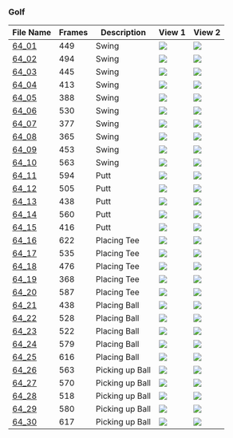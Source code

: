 ### Golf
|File Name|Frames|Description|View 1|View 2|
|-|-|-|-|-|
|[64_01](https://github.com/Shriinivas/cmubvh/raw/main/Sequence-060-075/64/Data/64_01.zip)|449|Swing|<img src="https://github.com/Shriinivas/cmubvhgifs/blob/main/Sequence-060-075/64/64_01_0.gif"/>|<img src="https://github.com/Shriinivas/cmubvhgifs/blob/main/Sequence-060-075/64/64_01_1.gif"/>|
|[64_02](https://github.com/Shriinivas/cmubvh/raw/main/Sequence-060-075/64/Data/64_02.zip)|494|Swing|<img src="https://github.com/Shriinivas/cmubvhgifs/blob/main/Sequence-060-075/64/64_02_0.gif"/>|<img src="https://github.com/Shriinivas/cmubvhgifs/blob/main/Sequence-060-075/64/64_02_1.gif"/>|
|[64_03](https://github.com/Shriinivas/cmubvh/raw/main/Sequence-060-075/64/Data/64_03.zip)|445|Swing|<img src="https://github.com/Shriinivas/cmubvhgifs/blob/main/Sequence-060-075/64/64_03_0.gif"/>|<img src="https://github.com/Shriinivas/cmubvhgifs/blob/main/Sequence-060-075/64/64_03_1.gif"/>|
|[64_04](https://github.com/Shriinivas/cmubvh/raw/main/Sequence-060-075/64/Data/64_04.zip)|413|Swing|<img src="https://github.com/Shriinivas/cmubvhgifs/blob/main/Sequence-060-075/64/64_04_0.gif"/>|<img src="https://github.com/Shriinivas/cmubvhgifs/blob/main/Sequence-060-075/64/64_04_1.gif"/>|
|[64_05](https://github.com/Shriinivas/cmubvh/raw/main/Sequence-060-075/64/Data/64_05.zip)|388|Swing|<img src="https://github.com/Shriinivas/cmubvhgifs/blob/main/Sequence-060-075/64/64_05_0.gif"/>|<img src="https://github.com/Shriinivas/cmubvhgifs/blob/main/Sequence-060-075/64/64_05_1.gif"/>|
|[64_06](https://github.com/Shriinivas/cmubvh/raw/main/Sequence-060-075/64/Data/64_06.zip)|530|Swing|<img src="https://github.com/Shriinivas/cmubvhgifs/blob/main/Sequence-060-075/64/64_06_0.gif"/>|<img src="https://github.com/Shriinivas/cmubvhgifs/blob/main/Sequence-060-075/64/64_06_1.gif"/>|
|[64_07](https://github.com/Shriinivas/cmubvh/raw/main/Sequence-060-075/64/Data/64_07.zip)|377|Swing|<img src="https://github.com/Shriinivas/cmubvhgifs/blob/main/Sequence-060-075/64/64_07_0.gif"/>|<img src="https://github.com/Shriinivas/cmubvhgifs/blob/main/Sequence-060-075/64/64_07_1.gif"/>|
|[64_08](https://github.com/Shriinivas/cmubvh/raw/main/Sequence-060-075/64/Data/64_08.zip)|365|Swing|<img src="https://github.com/Shriinivas/cmubvhgifs/blob/main/Sequence-060-075/64/64_08_0.gif"/>|<img src="https://github.com/Shriinivas/cmubvhgifs/blob/main/Sequence-060-075/64/64_08_1.gif"/>|
|[64_09](https://github.com/Shriinivas/cmubvh/raw/main/Sequence-060-075/64/Data/64_09.zip)|453|Swing|<img src="https://github.com/Shriinivas/cmubvhgifs/blob/main/Sequence-060-075/64/64_09_0.gif"/>|<img src="https://github.com/Shriinivas/cmubvhgifs/blob/main/Sequence-060-075/64/64_09_1.gif"/>|
|[64_10](https://github.com/Shriinivas/cmubvh/raw/main/Sequence-060-075/64/Data/64_10.zip)|563|Swing|<img src="https://github.com/Shriinivas/cmubvhgifs/blob/main/Sequence-060-075/64/64_10_0.gif"/>|<img src="https://github.com/Shriinivas/cmubvhgifs/blob/main/Sequence-060-075/64/64_10_1.gif"/>|
|[64_11](https://github.com/Shriinivas/cmubvh/raw/main/Sequence-060-075/64/Data/64_11.zip)|594|Putt|<img src="https://github.com/Shriinivas/cmubvhgifs/blob/main/Sequence-060-075/64/64_11_0.gif"/>|<img src="https://github.com/Shriinivas/cmubvhgifs/blob/main/Sequence-060-075/64/64_11_1.gif"/>|
|[64_12](https://github.com/Shriinivas/cmubvh/raw/main/Sequence-060-075/64/Data/64_12.zip)|505|Putt|<img src="https://github.com/Shriinivas/cmubvhgifs/blob/main/Sequence-060-075/64/64_12_0.gif"/>|<img src="https://github.com/Shriinivas/cmubvhgifs/blob/main/Sequence-060-075/64/64_12_1.gif"/>|
|[64_13](https://github.com/Shriinivas/cmubvh/raw/main/Sequence-060-075/64/Data/64_13.zip)|438|Putt|<img src="https://github.com/Shriinivas/cmubvhgifs/blob/main/Sequence-060-075/64/64_13_0.gif"/>|<img src="https://github.com/Shriinivas/cmubvhgifs/blob/main/Sequence-060-075/64/64_13_1.gif"/>|
|[64_14](https://github.com/Shriinivas/cmubvh/raw/main/Sequence-060-075/64/Data/64_14.zip)|560|Putt|<img src="https://github.com/Shriinivas/cmubvhgifs/blob/main/Sequence-060-075/64/64_14_0.gif"/>|<img src="https://github.com/Shriinivas/cmubvhgifs/blob/main/Sequence-060-075/64/64_14_1.gif"/>|
|[64_15](https://github.com/Shriinivas/cmubvh/raw/main/Sequence-060-075/64/Data/64_15.zip)|416|Putt|<img src="https://github.com/Shriinivas/cmubvhgifs/blob/main/Sequence-060-075/64/64_15_0.gif"/>|<img src="https://github.com/Shriinivas/cmubvhgifs/blob/main/Sequence-060-075/64/64_15_1.gif"/>|
|[64_16](https://github.com/Shriinivas/cmubvh/raw/main/Sequence-060-075/64/Data/64_16.zip)|622|Placing Tee|<img src="https://github.com/Shriinivas/cmubvhgifs/blob/main/Sequence-060-075/64/64_16_0.gif"/>|<img src="https://github.com/Shriinivas/cmubvhgifs/blob/main/Sequence-060-075/64/64_16_1.gif"/>|
|[64_17](https://github.com/Shriinivas/cmubvh/raw/main/Sequence-060-075/64/Data/64_17.zip)|535|Placing Tee|<img src="https://github.com/Shriinivas/cmubvhgifs/blob/main/Sequence-060-075/64/64_17_0.gif"/>|<img src="https://github.com/Shriinivas/cmubvhgifs/blob/main/Sequence-060-075/64/64_17_1.gif"/>|
|[64_18](https://github.com/Shriinivas/cmubvh/raw/main/Sequence-060-075/64/Data/64_18.zip)|476|Placing Tee|<img src="https://github.com/Shriinivas/cmubvhgifs/blob/main/Sequence-060-075/64/64_18_0.gif"/>|<img src="https://github.com/Shriinivas/cmubvhgifs/blob/main/Sequence-060-075/64/64_18_1.gif"/>|
|[64_19](https://github.com/Shriinivas/cmubvh/raw/main/Sequence-060-075/64/Data/64_19.zip)|368|Placing Tee|<img src="https://github.com/Shriinivas/cmubvhgifs/blob/main/Sequence-060-075/64/64_19_0.gif"/>|<img src="https://github.com/Shriinivas/cmubvhgifs/blob/main/Sequence-060-075/64/64_19_1.gif"/>|
|[64_20](https://github.com/Shriinivas/cmubvh/raw/main/Sequence-060-075/64/Data/64_20.zip)|587|Placing Tee|<img src="https://github.com/Shriinivas/cmubvhgifs/blob/main/Sequence-060-075/64/64_20_0.gif"/>|<img src="https://github.com/Shriinivas/cmubvhgifs/blob/main/Sequence-060-075/64/64_20_1.gif"/>|
|[64_21](https://github.com/Shriinivas/cmubvh/raw/main/Sequence-060-075/64/Data/64_21.zip)|438|Placing Ball|<img src="https://github.com/Shriinivas/cmubvhgifs/blob/main/Sequence-060-075/64/64_21_0.gif"/>|<img src="https://github.com/Shriinivas/cmubvhgifs/blob/main/Sequence-060-075/64/64_21_1.gif"/>|
|[64_22](https://github.com/Shriinivas/cmubvh/raw/main/Sequence-060-075/64/Data/64_22.zip)|528|Placing Ball|<img src="https://github.com/Shriinivas/cmubvhgifs/blob/main/Sequence-060-075/64/64_22_0.gif"/>|<img src="https://github.com/Shriinivas/cmubvhgifs/blob/main/Sequence-060-075/64/64_22_1.gif"/>|
|[64_23](https://github.com/Shriinivas/cmubvh/raw/main/Sequence-060-075/64/Data/64_23.zip)|522|Placing Ball|<img src="https://github.com/Shriinivas/cmubvhgifs/blob/main/Sequence-060-075/64/64_23_0.gif"/>|<img src="https://github.com/Shriinivas/cmubvhgifs/blob/main/Sequence-060-075/64/64_23_1.gif"/>|
|[64_24](https://github.com/Shriinivas/cmubvh/raw/main/Sequence-060-075/64/Data/64_24.zip)|579|Placing Ball|<img src="https://github.com/Shriinivas/cmubvhgifs/blob/main/Sequence-060-075/64/64_24_0.gif"/>|<img src="https://github.com/Shriinivas/cmubvhgifs/blob/main/Sequence-060-075/64/64_24_1.gif"/>|
|[64_25](https://github.com/Shriinivas/cmubvh/raw/main/Sequence-060-075/64/Data/64_25.zip)|616|Placing Ball|<img src="https://github.com/Shriinivas/cmubvhgifs/blob/main/Sequence-060-075/64/64_25_0.gif"/>|<img src="https://github.com/Shriinivas/cmubvhgifs/blob/main/Sequence-060-075/64/64_25_1.gif"/>|
|[64_26](https://github.com/Shriinivas/cmubvh/raw/main/Sequence-060-075/64/Data/64_26.zip)|563|Picking up Ball|<img src="https://github.com/Shriinivas/cmubvhgifs/blob/main/Sequence-060-075/64/64_26_0.gif"/>|<img src="https://github.com/Shriinivas/cmubvhgifs/blob/main/Sequence-060-075/64/64_26_1.gif"/>|
|[64_27](https://github.com/Shriinivas/cmubvh/raw/main/Sequence-060-075/64/Data/64_27.zip)|570|Picking up Ball|<img src="https://github.com/Shriinivas/cmubvhgifs/blob/main/Sequence-060-075/64/64_27_0.gif"/>|<img src="https://github.com/Shriinivas/cmubvhgifs/blob/main/Sequence-060-075/64/64_27_1.gif"/>|
|[64_28](https://github.com/Shriinivas/cmubvh/raw/main/Sequence-060-075/64/Data/64_28.zip)|518|Picking up Ball|<img src="https://github.com/Shriinivas/cmubvhgifs/blob/main/Sequence-060-075/64/64_28_0.gif"/>|<img src="https://github.com/Shriinivas/cmubvhgifs/blob/main/Sequence-060-075/64/64_28_1.gif"/>|
|[64_29](https://github.com/Shriinivas/cmubvh/raw/main/Sequence-060-075/64/Data/64_29.zip)|580|Picking up Ball|<img src="https://github.com/Shriinivas/cmubvhgifs/blob/main/Sequence-060-075/64/64_29_0.gif"/>|<img src="https://github.com/Shriinivas/cmubvhgifs/blob/main/Sequence-060-075/64/64_29_1.gif"/>|
|[64_30](https://github.com/Shriinivas/cmubvh/raw/main/Sequence-060-075/64/Data/64_30.zip)|617|Picking up Ball|<img src="https://github.com/Shriinivas/cmubvhgifs/blob/main/Sequence-060-075/64/64_30_0.gif"/>|<img src="https://github.com/Shriinivas/cmubvhgifs/blob/main/Sequence-060-075/64/64_30_1.gif"/>|
